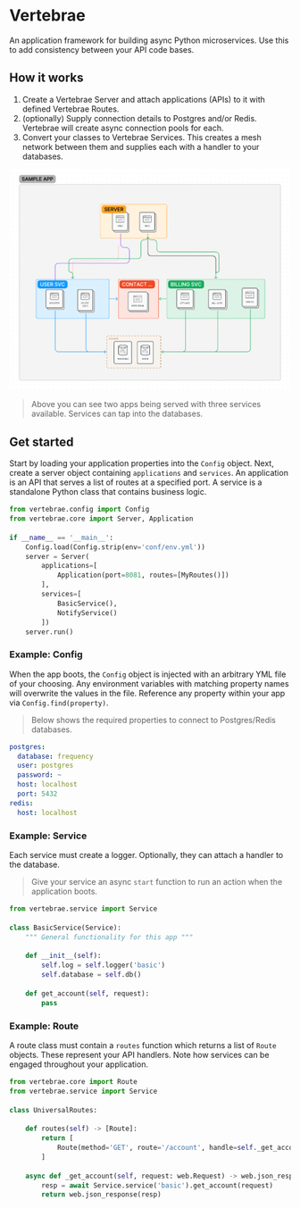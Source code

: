 # Vertebrae

An application framework for building async Python microservices. Use this to add consistency between your API code bases. 

## How it works

1. Create a Vertebrae Server and attach applications (APIs) to it with defined Vertebrae Routes.
2. (optionally) Supply connection details to Postgres and/or Redis. Vertebrae will create async connection pools for each.
3. Convert your classes to Vertebrae Services. This creates a mesh network between them and supplies each with a handler to your databases.

<img src="architecture.png" width="700"/>

> Above you can see two apps being served with three services available. Services can tap into the databases. 

## Get started

Start by loading your application properties into the ```Config``` object.
Next, create a server object containing ```applications``` and ```services```.
An application is an API that serves a list of routes at a specified port. A service is a standalone
Python class that contains business logic.

```python
from vertebrae.config import Config
from vertebrae.core import Server, Application

if __name__ == '__main__':
    Config.load(Config.strip(env='conf/env.yml'))
    server = Server(
        applications=[
            Application(port=8081, routes=[MyRoutes()])
        ],
        services=[
            BasicService(),
            NotifyService()
        ])
    server.run()
```

### Example: Config

When the app boots, the ```Config``` object is injected with an arbitrary YML file of your choosing. Any environment
variables with matching property names will overwrite the values in the file. Reference any property within your
app via ```Config.find(property)```.

> Below shows the required properties to connect to Postgres/Redis databases.

```yaml
postgres:
  database: frequency
  user: postgres
  password: ~
  host: localhost
  port: 5432
redis:
  host: localhost
```

### Example: Service

Each service must create a logger. Optionally, they can attach a handler to the database.

> Give your service an async ```start``` function to run an action when the application boots.


```python
from vertebrae.service import Service

class BasicService(Service):
    """ General functionality for this app """

    def __init__(self):
        self.log = self.logger('basic')
        self.database = self.db()

    def get_account(self, request):
        pass
```

### Example: Route

A route class must contain a ```routes``` function which returns a list of ```Route``` objects.
These represent your API handlers. Note how services can be engaged throughout your application.

```python
from vertebrae.core import Route
from vertebrae.service import Service

class UniversalRoutes:

    def routes(self) -> [Route]:
        return [
            Route(method='GET', route='/account', handle=self._get_account)
        ]

    async def _get_account(self, request: web.Request) -> web.json_response:
        resp = await Service.service('basic').get_account(request)
        return web.json_response(resp)
```